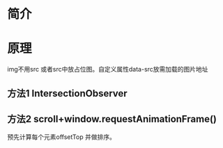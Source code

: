 # 简介

# 原理

img不用src 或者src中放占位图。自定义属性data-src放需加载的图片地址

## 方法1 IntersectionObserver


## 方法2 scroll+window.requestAnimationFrame()

预先计算每个元素offsetTop 并做排序。